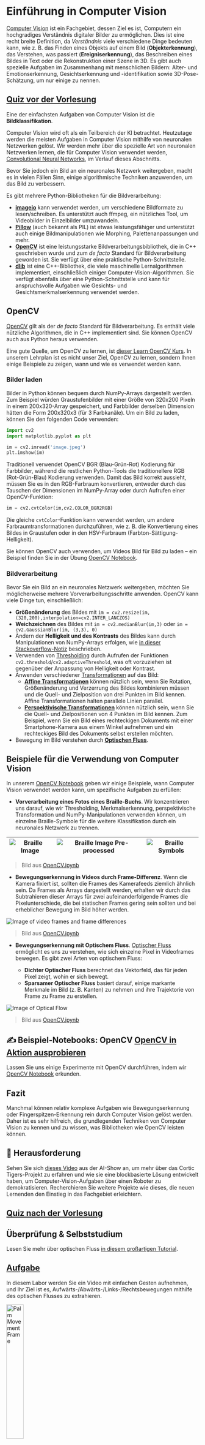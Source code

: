 <!--
CO_OP_TRANSLATOR_METADATA:
{
  "original_hash": "4bedc8e702db17260cfe824d58b6cfd4",
  "translation_date": "2025-08-24T09:36:26+00:00",
  "source_file": "lessons/4-ComputerVision/06-IntroCV/README.md",
  "language_code": "de"
}
-->
# Einführung in Computer Vision

[Computer Vision](https://wikipedia.org/wiki/Computer_vision) ist ein Fachgebiet, dessen Ziel es ist, Computern ein hochgradiges Verständnis digitaler Bilder zu ermöglichen. Dies ist eine recht breite Definition, da *Verständnis* viele verschiedene Dinge bedeuten kann, wie z. B. das Finden eines Objekts auf einem Bild (**Objekterkennung**), das Verstehen, was passiert (**Ereigniserkennung**), das Beschreiben eines Bildes in Text oder die Rekonstruktion einer Szene in 3D. Es gibt auch spezielle Aufgaben im Zusammenhang mit menschlichen Bildern: Alter- und Emotionserkennung, Gesichtserkennung und -identifikation sowie 3D-Pose-Schätzung, um nur einige zu nennen.

## [Quiz vor der Vorlesung](https://red-field-0a6ddfd03.1.azurestaticapps.net/quiz/106)

Eine der einfachsten Aufgaben von Computer Vision ist die **Bildklassifikation**.

Computer Vision wird oft als ein Teilbereich der KI betrachtet. Heutzutage werden die meisten Aufgaben in Computer Vision mithilfe von neuronalen Netzwerken gelöst. Wir werden mehr über die spezielle Art von neuronalen Netzwerken lernen, die für Computer Vision verwendet werden, [Convolutional Neural Networks](../07-ConvNets/README.md), im Verlauf dieses Abschnitts.

Bevor Sie jedoch ein Bild an ein neuronales Netzwerk weitergeben, macht es in vielen Fällen Sinn, einige algorithmische Techniken anzuwenden, um das Bild zu verbessern.

Es gibt mehrere Python-Bibliotheken für die Bildverarbeitung:

* **[imageio](https://imageio.readthedocs.io/en/stable/)** kann verwendet werden, um verschiedene Bildformate zu lesen/schreiben. Es unterstützt auch ffmpeg, ein nützliches Tool, um Videobilder in Einzelbilder umzuwandeln.
* **[Pillow](https://pillow.readthedocs.io/en/stable/index.html)** (auch bekannt als PIL) ist etwas leistungsfähiger und unterstützt auch einige Bildmanipulationen wie Morphing, Palettenanpassungen und mehr.
* **[OpenCV](https://opencv.org/)** ist eine leistungsstarke Bildverarbeitungsbibliothek, die in C++ geschrieben wurde und zum *de facto* Standard für Bildverarbeitung geworden ist. Sie verfügt über eine praktische Python-Schnittstelle.
* **[dlib](http://dlib.net/)** ist eine C++-Bibliothek, die viele maschinelle Lernalgorithmen implementiert, einschließlich einiger Computer-Vision-Algorithmen. Sie verfügt ebenfalls über eine Python-Schnittstelle und kann für anspruchsvolle Aufgaben wie Gesichts- und Gesichtsmerkmalserkennung verwendet werden.

## OpenCV

[OpenCV](https://opencv.org/) gilt als der *de facto* Standard für Bildverarbeitung. Es enthält viele nützliche Algorithmen, die in C++ implementiert sind. Sie können OpenCV auch aus Python heraus verwenden.

Eine gute Quelle, um OpenCV zu lernen, ist [dieser Learn OpenCV Kurs](https://learnopencv.com/getting-started-with-opencv/). In unserem Lehrplan ist es nicht unser Ziel, OpenCV zu lernen, sondern Ihnen einige Beispiele zu zeigen, wann und wie es verwendet werden kann.

### Bilder laden

Bilder in Python können bequem durch NumPy-Arrays dargestellt werden. Zum Beispiel würden Graustufenbilder mit einer Größe von 320x200 Pixeln in einem 200x320-Array gespeichert, und Farbbilder derselben Dimension hätten die Form 200x320x3 (für 3 Farbkanäle). Um ein Bild zu laden, können Sie den folgenden Code verwenden:

```python
import cv2
import matplotlib.pyplot as plt

im = cv2.imread('image.jpeg')
plt.imshow(im)
```

Traditionell verwendet OpenCV BGR (Blau-Grün-Rot) Kodierung für Farbbilder, während die restlichen Python-Tools die traditionellere RGB (Rot-Grün-Blau) Kodierung verwenden. Damit das Bild korrekt aussieht, müssen Sie es in den RGB-Farbraum konvertieren, entweder durch das Tauschen der Dimensionen im NumPy-Array oder durch Aufrufen einer OpenCV-Funktion:

```python
im = cv2.cvtColor(im,cv2.COLOR_BGR2RGB)
```

Die gleiche `cvtColor`-Funktion kann verwendet werden, um andere Farbraumtransformationen durchzuführen, wie z. B. die Konvertierung eines Bildes in Graustufen oder in den HSV-Farbraum (Farbton-Sättigung-Helligkeit).

Sie können OpenCV auch verwenden, um Videos Bild für Bild zu laden – ein Beispiel finden Sie in der Übung [OpenCV Notebook](../../../../../lessons/4-ComputerVision/06-IntroCV/OpenCV.ipynb).

### Bildverarbeitung

Bevor Sie ein Bild an ein neuronales Netzwerk weitergeben, möchten Sie möglicherweise mehrere Vorverarbeitungsschritte anwenden. OpenCV kann viele Dinge tun, einschließlich:

* **Größenänderung** des Bildes mit `im = cv2.resize(im, (320,200),interpolation=cv2.INTER_LANCZOS)`
* **Weichzeichnen** des Bildes mit `im = cv2.medianBlur(im,3)` oder `im = cv2.GaussianBlur(im, (3,3), 0)`
* Ändern der **Helligkeit und des Kontrasts** des Bildes kann durch Manipulationen von NumPy-Arrays erfolgen, wie [in dieser Stackoverflow-Notiz](https://stackoverflow.com/questions/39308030/how-do-i-increase-the-contrast-of-an-image-in-python-opencv) beschrieben.
* Verwenden von [Thresholding](https://docs.opencv.org/4.x/d7/d4d/tutorial_py_thresholding.html) durch Aufrufen der Funktionen `cv2.threshold`/`cv2.adaptiveThreshold`, was oft vorzuziehen ist gegenüber der Anpassung von Helligkeit oder Kontrast.
* Anwenden verschiedener [Transformationen](https://docs.opencv.org/4.5.5/da/d6e/tutorial_py_geometric_transformations.html) auf das Bild:
    - **[Affine Transformationen](https://docs.opencv.org/4.5.5/d4/d61/tutorial_warp_affine.html)** können nützlich sein, wenn Sie Rotation, Größenänderung und Verzerrung des Bildes kombinieren müssen und die Quell- und Zielposition von drei Punkten im Bild kennen. Affine Transformationen halten parallele Linien parallel.
    - **[Perspektivische Transformationen](https://medium.com/analytics-vidhya/opencv-perspective-transformation-9edffefb2143)** können nützlich sein, wenn Sie die Quell- und Zielpositionen von 4 Punkten im Bild kennen. Zum Beispiel, wenn Sie ein Bild eines rechteckigen Dokuments mit einer Smartphone-Kamera aus einem Winkel aufnehmen und ein rechteckiges Bild des Dokuments selbst erstellen möchten.
* Bewegung im Bild verstehen durch **[Optischen Fluss](https://docs.opencv.org/4.5.5/d4/dee/tutorial_optical_flow.html)**.

## Beispiele für die Verwendung von Computer Vision

In unserem [OpenCV Notebook](../../../../../lessons/4-ComputerVision/06-IntroCV/OpenCV.ipynb) geben wir einige Beispiele, wann Computer Vision verwendet werden kann, um spezifische Aufgaben zu erfüllen:

* **Vorverarbeitung eines Fotos eines Braille-Buchs**. Wir konzentrieren uns darauf, wie wir Thresholding, Merkmalserkennung, perspektivische Transformation und NumPy-Manipulationen verwenden können, um einzelne Braille-Symbole für die weitere Klassifikation durch ein neuronales Netzwerk zu trennen.

![Braille Image](../../../../../lessons/4-ComputerVision/06-IntroCV/data/braille.jpeg) | ![Braille Image Pre-processed](../../../../../lessons/4-ComputerVision/06-IntroCV/images/braille-result.png) | ![Braille Symbols](../../../../../lessons/4-ComputerVision/06-IntroCV/images/braille-symbols.png)
----|-----|-----

> Bild aus [OpenCV.ipynb](../../../../../lessons/4-ComputerVision/06-IntroCV/OpenCV.ipynb)

* **Bewegungserkennung in Videos durch Frame-Differenz**. Wenn die Kamera fixiert ist, sollten die Frames des Kamerafeeds ziemlich ähnlich sein. Da Frames als Arrays dargestellt werden, erhalten wir durch das Subtrahieren dieser Arrays für zwei aufeinanderfolgende Frames die Pixelunterschiede, die bei statischen Frames gering sein sollten und bei erheblicher Bewegung im Bild höher werden.

![Image of video frames and frame differences](../../../../../lessons/4-ComputerVision/06-IntroCV/images/frame-difference.png)

> Bild aus [OpenCV.ipynb](../../../../../lessons/4-ComputerVision/06-IntroCV/OpenCV.ipynb)

* **Bewegungserkennung mit Optischem Fluss**. [Optischer Fluss](https://docs.opencv.org/3.4/d4/dee/tutorial_optical_flow.html) ermöglicht es uns zu verstehen, wie sich einzelne Pixel in Videoframes bewegen. Es gibt zwei Arten von optischem Fluss:

   - **Dichter Optischer Fluss** berechnet das Vektorfeld, das für jeden Pixel zeigt, wohin er sich bewegt.
   - **Sparsamer Optischer Fluss** basiert darauf, einige markante Merkmale im Bild (z. B. Kanten) zu nehmen und ihre Trajektorie von Frame zu Frame zu erstellen.

![Image of Optical Flow](../../../../../lessons/4-ComputerVision/06-IntroCV/images/optical.png)

> Bild aus [OpenCV.ipynb](../../../../../lessons/4-ComputerVision/06-IntroCV/OpenCV.ipynb)

## ✍️ Beispiel-Notebooks: OpenCV [OpenCV in Aktion ausprobieren](../../../../../lessons/4-ComputerVision/06-IntroCV/OpenCV.ipynb)

Lassen Sie uns einige Experimente mit OpenCV durchführen, indem wir [OpenCV Notebook](../../../../../lessons/4-ComputerVision/06-IntroCV/OpenCV.ipynb) erkunden.

## Fazit

Manchmal können relativ komplexe Aufgaben wie Bewegungserkennung oder Fingerspitzen-Erkennung rein durch Computer Vision gelöst werden. Daher ist es sehr hilfreich, die grundlegenden Techniken von Computer Vision zu kennen und zu wissen, was Bibliotheken wie OpenCV leisten können.

## 🚀 Herausforderung

Sehen Sie sich [dieses Video](https://docs.microsoft.com/shows/ai-show/ai-show--2021-opencv-ai-competition--grand-prize-winners--cortic-tigers--episode-32?WT.mc_id=academic-77998-cacaste) aus der AI-Show an, um mehr über das Cortic Tigers-Projekt zu erfahren und wie sie eine blockbasierte Lösung entwickelt haben, um Computer-Vision-Aufgaben über einen Roboter zu demokratisieren. Recherchieren Sie weitere Projekte wie dieses, die neuen Lernenden den Einstieg in das Fachgebiet erleichtern.

## [Quiz nach der Vorlesung](https://red-field-0a6ddfd03.1.azurestaticapps.net/quiz/206)

## Überprüfung & Selbststudium

Lesen Sie mehr über optischen Fluss [in diesem großartigen Tutorial](https://learnopencv.com/optical-flow-in-opencv/).

## [Aufgabe](lab/README.md)

In diesem Labor werden Sie ein Video mit einfachen Gesten aufnehmen, und Ihr Ziel ist es, Aufwärts-/Abwärts-/Links-/Rechtsbewegungen mithilfe des optischen Flusses zu extrahieren.

<img src="images/palm-movement.png" width="30%" alt="Palm Movement Frame"/>

**Haftungsausschluss**:  
Dieses Dokument wurde mit dem KI-Übersetzungsdienst [Co-op Translator](https://github.com/Azure/co-op-translator) übersetzt. Obwohl wir uns um Genauigkeit bemühen, beachten Sie bitte, dass automatisierte Übersetzungen Fehler oder Ungenauigkeiten enthalten können. Das Originaldokument in seiner ursprünglichen Sprache sollte als maßgebliche Quelle betrachtet werden. Für kritische Informationen wird eine professionelle menschliche Übersetzung empfohlen. Wir übernehmen keine Haftung für Missverständnisse oder Fehlinterpretationen, die sich aus der Nutzung dieser Übersetzung ergeben.